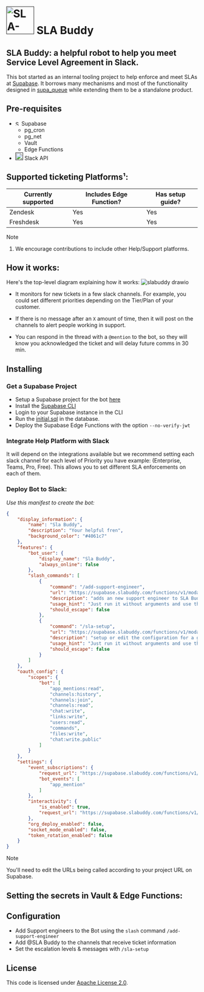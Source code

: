 # [<img alt="SLA-buddy mascot" src="https://github.com/mansueli/slabuddy/assets/5036432/b2d06907-ca89-4f4b-86eb-798cb6dfa8bd" width="73" />]() SLA Buddy

## SLA Buddy: a helpful robot to help you meet Service Level Agreement in Slack.

This bot started as an internal tooling project to help enforce and meet SLAs at [Supabase](https://github.com/supabase/supabase). It borrows many mechanisms and most of the functionality designed in [supa_queue](https://github.com/mansueli/supa_queue) while extending them to be a standalone product. 

## Pre-requisites
 - [<img alt="Supabase logo" src="https://github.com/mansueli/slabuddy/assets/5036432/d0f24eae-acd8-4701-9754-9979ce4448f9" width="12" />]() Supabase 
   - pg_cron
   - pg_net
   - Vault
   - Edge Functions
 - [<img alt="SLA-buddy mascot" src="https://github.com/mansueli/slabuddy/assets/5036432/4352ffe6-e61f-43e4-90af-ef97c79eeb86" width="20" />]() Slack API

## Supported ticketing Platforms¹:
 
| Currently supported  | Includes Edge Function? | Has setup guide? |
| -------------------- | ----------------------- |----------------- |
| Zendesk              | Yes                     | Yes              |
| Freshdesk            | Yes                     | Yes              |

> [!NOTE]  
> 1. We encourage contributions to include other Help/Support platforms.

## How it works:

Here's the top-level diagram explaining how it works: 
![slabuddy drawio](https://github.com/mansueli/slabuddy/assets/5036432/44c35c61-9120-4e82-adf4-2a984da7c87a)

- It monitors for new tickets in a few slack channels. For example, you could set different priorities depending on the Tier/Plan of your customer.
- If there is no message after an `X` amount of time, then it will post on the channels to alert people working in support.

- You can respond in the thread with a `@mention` to the bot, so they will know you acknowledged the ticket and will delay future comms in 30 min. 

## Installing

### Get a Supabase Project
 - Setup a Supabase project for the bot [here](https://database.new)
 - Install the [Supabase CLI](https://supabase.com/docs/guides/cli/getting-started#installing-the-supabase-cli)
 - Login to your Supabase instance in the CLI
 - Run the [initial.sql](https://raw.githubusercontent.com/mansueli/slabuddy/main/supabase/migrations/initial.sql) in the database.
 - Deploy the Supabase Edge Functions with the option `--no-verify-jwt`

   
### Integrate Help Platform with Slack

It will depend on the integrations available but we recommend setting each slack channel for each level of Priority you have example: (Enterprise, Teams, Pro, Free). 
This allows you to set different SLA enforcements on each of them.


### Deploy Bot to Slack:

*Use this manifest to create the bot:* 

```manifest.json
{
    "display_information": {
        "name": "Sla Buddy",
        "description": "Your helpful fren",
        "background_color": "#4061c7"
    },
    "features": {
        "bot_user": {
            "display_name": "Sla Buddy",
            "always_online": false
        },
        "slash_commands": [
            {
                "command": "/add-support-engineer",
                "url": "https://supabase.slabuddy.com/functions/v1/modal-handler/add-engineer",
                "description": "adds an new support engineer to SLA Buddy",
                "usage_hint": "Just run it without arguments and use the modal",
                "should_escape": false
            },
            {
                "command": "/sla-setup",
                "url": "https://supabase.slabuddy.com/functions/v1/modal-handler/sla-setup",
                "description": "setup or edit the configuration for a given channel",
                "usage_hint": "Just run it without arguments and use the modal",
                "should_escape": false
            }
        ]
    },
    "oauth_config": {
        "scopes": {
            "bot": [
                "app_mentions:read",
                "channels:history",
                "channels:join",
                "channels:read",
                "chat:write",
                "links:write",
                "users:read",
                "commands",
                "files:write",
                "chat:write.public"
            ]
        }
    },
    "settings": {
        "event_subscriptions": {
            "request_url": "https://supabase.slabuddy.com/functions/v1/get-mentions",
            "bot_events": [
                "app_mention"
            ]
        },
        "interactivity": {
            "is_enabled": true,
            "request_url": "https://supabase.slabuddy.com/functions/v1/modal-handler/modal"
        },
        "org_deploy_enabled": false,
        "socket_mode_enabled": false,
        "token_rotation_enabled": false
    }
}
```
> [!NOTE]  
> You'll need to edit the URLs being called according to your project URL on Supabase. 

## Setting the secrets in Vault & Edge Functions:



## Configuration

- Add Support engineers to the Bot using the `slash` command `/add-support-engineer`
- Add @SLA Buddy to the channels that receive ticket information
- Set the escalation levels & messages with `/sla-setup`

## License
This code is licensed under [Apache License 2.0](https://github.com/mansueli/slabuddy/blob/main/LICENSE).
